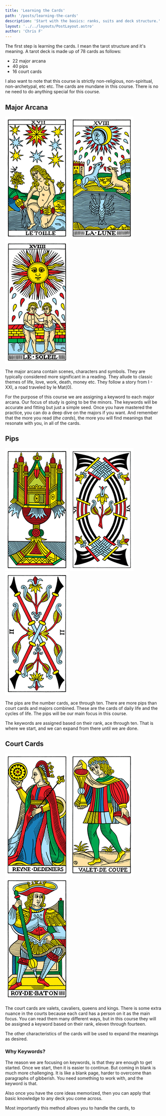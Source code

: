 ```yaml
---
title: 'Learning the Cards'
path: '/posts/learning-the-cards'
description: 'Start with the basics: ranks, suits and deck structure.'
layout: '../../layouts/PostLayout.astro'
author: 'Chris F'
---
```



The first step is learning the cards. I mean the tarot structure and it's meaning. A tarot deck is made up of 78 cards as follows:

- 22 major arcana
- 40 pips
- 16 court cards

I also want to note that this course is strictly non-religious, non-spiritual, non-archetypal, etc etc. The cards are mundane in this course. There is no ne need to do anything special for this course. 

## Major Arcana

<div>

![The Star](../../images/cbd_tarot/a17.jpg)
![The Moon](../../images/cbd_tarot/a18.jpg)
![The Sun](../../images/cbd_tarot/a19.jpg)
</div>

The major arcana contain scenes, characters and symbols. They are typically considered more significant in a reading. They allude to classic themes of life, love, work, death, money etc. They follow a story from I - XXI, a road traveled by le Mat(0).

For the purpose of this course we are assigning a keyword to each major arcana. Our focus of study is going to be the minors. The keywords will be accurate and fitting but just a simple seed. Once you have mastered the practice, you can do a deep dive on the majors if you want. And remember that the more you read (_the cards_), the more you will find meanings that resonate with you, in all of the cards.

## Pips

<div>

![Ace of Cups](../../images/cbd_tarot/c01.jpg)
![Six of Swords](../../images/cbd_tarot/e06.jpg)
![Two of Batons](../../images/cbd_tarot/b02.jpg)

</div>

The pips are the number cards, ace through ten. There are more pips than court cards and majors combined. These are the cards of daily life and the cycles of life. The pips will be our main focus in this course.

The keywords are assigned based on their rank, ace through ten. That is where we start, and we can expand from there until we are done.

## Court Cards

<div>

![Queen of Coins](../../images/cbd_tarot/d13.jpg)
![Page of Cups](../../images/cbd_tarot/c11.jpg)
![King of Wands](../../images/cbd_tarot/b14.jpg)
</div>
The court cards are valets, cavaliers, queens and kings. There is some extra nuance in the courts because each card has a person on it as the main focus. You can read them many different ways, but in this course they will be assigned a keyword based on their rank, eleven through fourteen.

The other characteristics of the cards will be used to expand the meanings as desired.

### Why Keywords?

The reason we are focusing on keywords, is that they are enough to get started. Once we start, then it is easier to continue. But coming in blank is much more challenging. It is like a blank page, harder to overcome than paragraphs of gibberish. You need something to work with, and the keyword is that.

Also once you have the core ideas memorized, then you can apply that basic knowledge to any deck you come across. 

Most importantly this method allows you to handle the cards, to 

